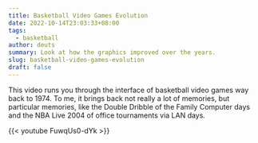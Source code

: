 ```yaml
---
title: Basketball Video Games Evolution
date: 2022-10-14T23:03:33+08:00
tags:
  - basketball
author: deuts
summary: Look at how the graphics improved over the years.
slug: basketball-video-games-evolution
draft: false
---
```


This video runs you through the interface of basketball video games way back to 1974. To me, it brings back not really a lot of memories, but particular memories, like the Double Dribble of the Family Computer days and the NBA Live 2004 of office tournaments via LAN days.
  
{{< youtube FuwqUs0-dYk >}}
